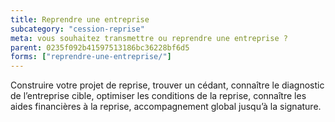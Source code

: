 ```yaml
---
title: Reprendre une entreprise
subcategory: "cession-reprise"
meta: vous souhaitez transmettre ou reprendre une entreprise ?
parent: 0235f092b41597513186bc36228bf6d5
forms: ["reprendre-une-entreprise/"]
---
```


Construire votre projet de reprise, trouver un cédant, connaître le diagnostic de l’entreprise cible, optimiser les conditions de la reprise, connaître les aides financières à la reprise, accompagnement global jusqu’à la signature.
